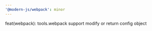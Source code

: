 ```yaml
---
'@modern-js/webpack': minor
---
```


feat(webpack): tools.webpack support modify or return config object
